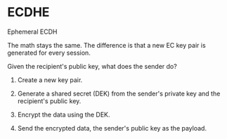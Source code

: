 # ECDHE

Ephemeral ECDH

The math stays the same. The difference is that a new EC key pair is generated for every session.

Given the recipient's public key, what does the sender do?

1. Create a new key pair.

2. Generate a shared secret (DEK) from the sender's private key and the recipient's public key.

3. Encrypt the data using the DEK.

4. Send the encrypted data, the sender's public key as the payload.
